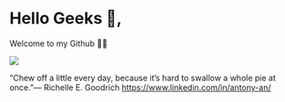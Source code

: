 # Hello Geeks :wave:,

Welcome to my Github :man_technologist:

![](https://komarev.com/ghpvc/?username=antony-a-n)

“Chew off a little every day, because it’s hard to swallow a whole pie at once.”― Richelle E. Goodrich
https://www.linkedin.com/in/antony-an/

